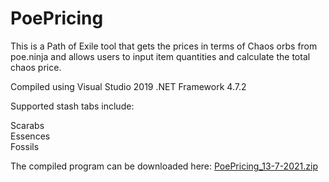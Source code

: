 # PoePricing

This is a Path of Exile tool that gets the prices in terms of Chaos orbs from poe.ninja and allows users to input item quantities and calculate the total chaos price.

Compiled using Visual Studio 2019 .NET Framework 4.7.2

Supported stash tabs include:

Scarabs  
Essences  
Fossils  

The compiled program can be downloaded here: [PoePricing_13-7-2021.zip](https://github.com/eraaegis/PoePricing/files/6811871/PoePricing_13-7-2021.zip)

